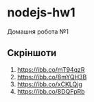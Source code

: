 # nodejs-hw1

Домашня робота №1

## Скріншоти

1. https://ibb.co/mT94qzR
2. https://ibb.co/8mYQH3B
3. https://ibb.co/xCKLQjg
4. https://ibb.co/8DQFpRb
